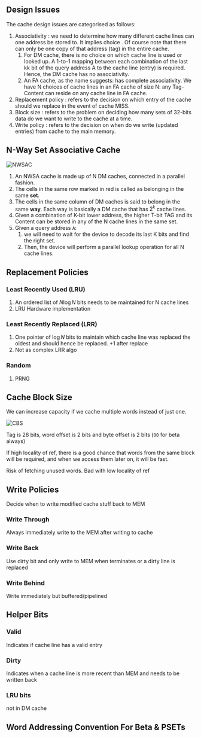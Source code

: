 ## Design Issues

The cache design issues are categorised as follows:

1. Associativity : we need to determine how many different cache lines can one address be stored to. It implies choice . Of course note that there can only be one copy of that address (tag) in the entire cache.
   1. For DM cache, there is no choice on which cache line is used or looked up. A 1-to-1 mapping between each combination of the last kk bit of the query address A to the cache line (entry) is required. Hence, the DM cache has no associativity.
   2. An FA cache, as the name suggests: has complete associativity. We have N choices of cache lines in an FA cache of size N: any Tag-Content can reside on any cache line in FA cache.
2. Replacement policy : refers to the decision on which entry of the cache should we replace in the event of cache MISS.
3. Block size : refers to the problem on deciding how many sets of 32-bits data do we want to write to the cache at a time.
4. Write policy : refers to the decision on when do we write (updated entries) from cache to the main memory.

## N-Way Set Associative Cache

![NWSAC](https://dropbox.com/s/jbg0b7ajjcn79mg/nway.png?raw=1)

1. An NWSA cache is made up of N DM caches, connected in a parallel fashion.
2. The cells in the same row marked in red is called as belonging in the same **set**.
3. The cells in the same column of DM caches is said to belong in the same **way**. Each way is basically a DM cache that has $2^k$ cache lines.
4. Given a combination of K-bit lower address, the higher T-bit TAG and its Content can be stored in any of the N cache lines in the same set.
5. Given a query address `A`:
   1. we will need to wait for the device to decode its last K bits and find the right set.
   2. Then, the device will perform a parallel lookup operation for all N cache lines.

## Replacement Policies

### Least Recently Used (LRU)

1. An ordered list of $N \log N$ bits needs to be maintained for N cache lines
2. LRU Hardware implementation

### Least Recently Replaced (LRR)

1. One pointer of $\log N$ bits to maintain which cache line was replaced the oldest and should hence be replaced. +1 after replace
2. Not as complex LRR algo

### Random

1. PRNG

## Cache Block Size

We can increase capacity if we cache multiple words instead of just one.

![CBS](https://dropbox.com/s/ceamhyfon0dsofw/blocksize.png?raw=1)

Tag is 28 bits, word offset is 2 bits and byte offset is 2 bits (`00` for beta always)

If high locality of ref, there is a good chance that words from the same block will be required, and when we access them later on, it will be fast.

Risk of fetching unused words. Bad with low locality of ref

## Write Policies

Decide when to write modified cache stuff back to MEM

### Write Through

Always immediately write to the MEM after writing to cache

### Write Back

Use dirty bit and only write to MEM when terminates or a dirty line is replaced

### Write Behind

Write immediately but buffered/pipelined

## Helper Bits

### Valid

Indicates if cache line has a valid entry

### Dirty

Indicates when a cache line is more recent than MEM and needs to be written back

### LRU bits

not in DM cache

## Word Addressing Convention For Beta & PSETs

